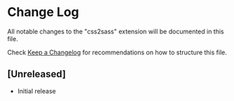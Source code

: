 # Change Log

All notable changes to the "css2sass" extension will be documented in this file.

Check [Keep a Changelog](http://keepachangelog.com/) for recommendations on how to structure this file.

## [Unreleased]

- Initial release